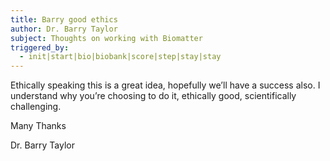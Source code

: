 ```yaml
---
title: Barry good ethics
author: Dr. Barry Taylor
subject: Thoughts on working with Biomatter
triggered_by:
  - init|start|bio|biobank|score|step|stay|stay
---
```

Ethically speaking this is a great idea, hopefully we’ll have a success also. I understand why you’re choosing to do it, ethically good, scientifically challenging.

Many Thanks

Dr. Barry Taylor
